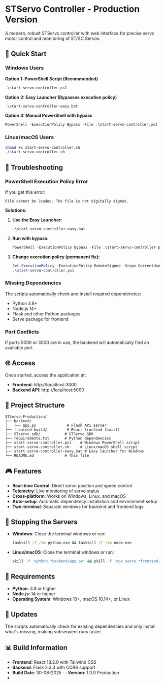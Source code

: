 # STServo Controller - Production Version

A modern, robust STServo controller with web interface for precise servo motor control and monitoring of ST/SC Servos.

## 🚀 Quick Start

### Windows Users

**Option 1: PowerShell Script (Recommended)**
```powershell
.\start-servo-controller.ps1
```

**Option 2: Easy Launcher (Bypasses execution policy)**
```cmd
.\start-servo-controller-easy.bat
```

**Option 3: Manual PowerShell with bypass**
```powershell
PowerShell -ExecutionPolicy Bypass -File .\start-servo-controller.ps1
```

### Linux/macOS Users
```bash
chmod +x start-servo-controller.sh
./start-servo-controller.sh
```

## 🔧 Troubleshooting

### PowerShell Execution Policy Error

If you get this error:
```
File cannot be loaded. The file is not digitally signed.
```

**Solutions:**

1. **Use the Easy Launcher:**
   ```cmd
   .\start-servo-controller-easy.bat
   ```

2. **Run with bypass:**
   ```powershell
   PowerShell -ExecutionPolicy Bypass -File .\start-servo-controller.ps1
   ```

3. **Change execution policy (permanent fix):**
   ```powershell
   Set-ExecutionPolicy -ExecutionPolicy RemoteSigned -Scope CurrentUser
   .\start-servo-controller.ps1
   ```

### Missing Dependencies

The scripts automatically check and install required dependencies:
- Python 3.8+
- Node.js 14+
- Flask and other Python packages
- Serve package for frontend

### Port Conflicts

If ports 5000 or 3000 are in use, the backend will automatically find an available port.

## 🌐 Access

Once started, access the application at:
- **Frontend**: http://localhost:3000
- **Backend API**: http://localhost:5000

## 📁 Project Structure

```
STServo-Production/
├── backend/
│   └── app.py              # Flask API server
├── frontend-build/         # React frontend (built)
├── STservo_sdk/           # STServo SDK
├── requirements.txt       # Python dependencies
├── start-servo-controller.ps1    # Windows PowerShell script
├── start-servo-controller.sh     # Linux/macOS shell script
├── start-servo-controller-easy.bat # Easy launcher for Windows
└── README.md              # This file
```

## 🎮 Features

- **Real-time Control**: Direct servo position and speed control
- **Telemetry**: Live monitoring of servo status
- **Cross-platform**: Works on Windows, Linux, and macOS
- **Auto-setup**: Automatic dependency installation and environment setup
- **Two-terminal**: Separate windows for backend and frontend logs

## 🛑 Stopping the Servers

- **Windows**: Close the terminal windows or run:
  ```cmd
  taskkill /f /im python.exe && taskkill /f /im node.exe
  ```
- **Linux/macOS**: Close the terminal windows or run:
  ```bash
  pkill -f 'python.*backend/app.py' && pkill -f 'npx serve.*frontend-build'
  ```

## 📝 Requirements

- **Python**: 3.8 or higher
- **Node.js**: 14 or higher
- **Operating System**: Windows 10+, macOS 10.14+, or Linux

## 🔄 Updates

The scripts automatically check for existing dependencies and only install what's missing, making subsequent runs faster.

## 📊 Build Information

- **Frontend**: React 18.2.0 with Tailwind CSS
- **Backend**: Flask 2.3.3 with CORS support
- **Build Date**: 30-08-2025 
-- **Version**: 1.0.0 Production
-
